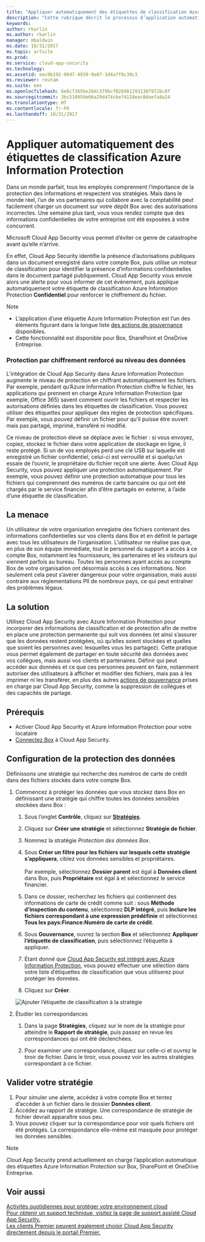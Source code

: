 ```yaml
---
title: "Appliquer automatiquement des étiquettes de classification Azure Information Protection | Microsoft Docs"
description: "Cette rubrique décrit le processus d’application automatique des étiquettes de classification Azure Information Protection dans Microsoft Cloud App Security."
keywords: 
author: rkarlin
ms.author: rkarlin
manager: mbaldwin
ms.date: 10/31/2017
ms.topic: article
ms.prod: 
ms.service: cloud-app-security
ms.technology: 
ms.assetid: eac0b192-98d7-4939-9a07-1d4a7f8c39c3
ms.reviewer: reutam
ms.suite: ems
ms.openlocfilehash: 6e6c7365be26dc379bcf0269812931387972bc8f
ms.sourcegitcommit: 3bc510959e66a29d474cbef412deac0daefa8a24
ms.translationtype: HT
ms.contentlocale: fr-FR
ms.lasthandoff: 10/31/2017
---
```

# <a name="automatically-apply-azure-information-protection-classification-labels"></a>Appliquer automatiquement des étiquettes de classification Azure Information Protection  

Dans un monde parfait, tous les employés comprennent l’importance de la protection des informations et respectent vos stratégies. Mais dans le monde réel, l’un de vos partenaires qui collabore avec la comptabilité peut facilement charger un document sur votre dépôt Box avec des autorisations incorrectes. Une semaine plus tard, vous vous rendez compte que des informations confidentielles de votre entreprise ont été exposées à votre concurrent. 

Microsoft Cloud App Security vous permet d’éviter ce genre de catastrophe avant qu’elle n’arrive.

En effet, Cloud App Security identifie la présence d’autorisations publiques dans un document enregistré dans votre compte Box, puis utilise un moteur de classification pour identifier la présence d’informations confidentielles dans le document partagé publiquement. Cloud App Security vous envoie alors une alerte pour vous informer de cet événement, puis applique automatiquement votre étiquette de classification Azure Information Protection **Confidentiel** pour renforcer le chiffrement du fichier. 

>[!NOTE]
> - L’application d’une étiquette Azure Information Protection est l’un des éléments figurant dans la longue liste [des actions de gouvernance](governance-actions.md) disponibles.
> - Cette fonctionnalité est disponible pour Box, SharePoint et OneDrive Entreprise.

### <a name="enhanced-data-level-encryption-protection"></a>Protection par chiffrement renforcé au niveau des données

L’intégration de Cloud App Security dans Azure Information Protection augmente le niveau de protection en chiffrant automatiquement les fichiers. Par exemple, pendant qu’Azure Information Protection chiffre le fichier, les applications qui prennent en charge Azure Information Protection (par exemple, Office 365) savent comment ouvrir les fichiers et respecter les autorisations définies dans les étiquettes de classification. Vous pouvez utiliser des étiquettes pour appliquer des règles de protection spécifiques. Par exemple, vous pouvez définir un fichier pour qu’il puisse être ouvert mais pas partagé, imprimé, transféré ni modifié. 

Ce niveau de protection élevé se déplace avec le fichier : si vous envoyez, copiez, stockez le fichier dans votre application de stockage en ligne, il reste protégé. Si un de vos employés perd une clé USB sur laquelle est enregistré un fichier confidentiel, celui-ci est verrouillé et si quelqu’un essaie de l’ouvrir, le propriétaire du fichier reçoit une alerte. Avec Cloud App Security, vous pouvez appliquer une protection automatiquement. Par exemple, vous pouvez définir une protection automatique pour tous les fichiers qui comprennent des numéros de carte bancaire ou qui ont été chargés par le service financier afin d’être partagés en externe, à l’aide d’une étiquette de classification. 

## <a name="the-threat"></a>La menace 
Un utilisateur de votre organisation enregistre des fichiers contenant des informations confidentielles sur vos clients dans Box et en définit le partage avec tous les utilisateurs de l’organisation. L’utilisateur ne réalise pas que, en plus de son équipe immédiate, tout le personnel du support a accès à ce compte Box, notamment les fournisseurs, les partenaires et les visiteurs qui viennent parfois au bureau. Toutes les personnes ayant accès au compte Box de votre organisation ont désormais accès à ces informations. Non seulement cela peut s’avérer dangereux pour votre organisation, mais aussi contraire aux réglementations PII de nombreux pays, ce qui peut entraîner des problèmes légaux.

## <a name="the-solution"></a>La solution
Utilisez Cloud App Security avec Azure Information Protection pour incorporer des informations de classification et de protection afin de mettre en place une protection permanente qui suit vos données (et ainsi s’assurer que les données restent protégées, où qu’elles soient stockées et quelles que soient les personnes avec lesquelles vous les partagez). Cette pratique vous permet également de partager en toute sécurité des données avec vos collègues, mais aussi vos clients et partenaires. Définir qui peut accéder aux données et ce que ces personnes peuvent en faire, notamment autoriser des utilisateurs à afficher et modifier des fichiers, mais pas à les imprimer ni les transférer, en plus des autres [actions de gouvernance](governance-actions.md) prises en charge par Cloud App Security, comme la suppression de collègues et des capacités de partage.

## <a name="prerequisites"></a>Prérequis

- Activer Cloud App Security et Azure Information Protection pour votre locataire
- [Connectez Box](connect-box-to-microsoft-cloud-app-security.md) à Cloud App Security.

## <a name="setting-up-data-protection"></a>Configuration de la protection des données

Définissons une stratégie qui recherche des numéros de carte de crédit dans des fichiers stockés dans votre compte Box.

1. Commencez à protéger les données que vous stockez dans Box en définissant une stratégie qui chiffre toutes les données sensibles stockées dans Box :

    1. Sous l’onglet **Contrôle**, cliquez sur [**Stratégies**](control-cloud-apps-with-policies.md). 
    
    2. Cliquez sur **Créer une stratégie** et sélectionnez **Stratégie de fichier**.
    
    3. Nommez la stratégie *Protection des données Box*.
    
    4. Sous **Créer un filtre pour les fichiers sur lesquels cette stratégie s’appliquera**, ciblez vos données sensibles et propriétaires.<br></br>
    Par exemple, sélectionnez **Dossier parent** est égal à **Données client** dans Box, puis **Propriétaire** est égal à et sélectionnez le service financier.
    
    4. Dans ce dossier, recherchez les fichiers qui contiennent des informations de carte de crédit comme suit : sous **Méthode d’inspection du contenu**, sélectionnez **DLP intégré**, puis **Inclure les fichiers correspondant à une expression prédéfinie** et sélectionnez **Tous les pays:Finance:Numéro de carte de crédit**.
    
    5. Sous **Gouvernance**, ouvrez la section **Box** et sélectionnez **Appliquer l’étiquette de classification**, puis sélectionnez l’étiquette à appliquer.
    
    6. Étant donné que [Cloud App Security est intégré avec Azure Information Protection](azip-integration.md), vous pouvez effectuer une sélection dans votre liste d’étiquettes de classification que vous utiliserez pour protéger les données.
 
    7. Cliquez sur **Créer**. 
   
   ![Ajouter l’étiquette de classification à la stratégie](./media/aip-auto-policy.png)
     
2. Étudier les correspondances
    
    1. Dans la page **Stratégies**, cliquez sur le nom de la stratégie pour atteindre le **Rapport de stratégie**, puis passez en revue les correspondances qui ont été déclenchées.

    2. Pour examiner une correspondance, cliquez sur celle-ci et ouvrez le tiroir de fichier. Dans le tiroir, vous pouvez voir les autres stratégies correspondant à ce fichier. 
     
## <a name="validating-your-policy"></a>Valider votre stratégie

1. Pour simuler une alerte, accédez à votre compte Box et tentez d’accéder à un fichier dans le dossier **Données client**.
3. Accédez au rapport de stratégie. Une correspondance de stratégie de fichier devrait apparaître sous peu. 
4. Vous pouvez cliquer sur la correspondance pour voir quels fichiers ont été protégés. La correspondance elle-même est masquée pour protéger les données sensibles. 

>[!NOTE]
>Cloud App Security prend actuellement en charge l’application automatique des étiquettes Azure Information Protection sur Box, SharePoint et OneDrive Entreprise.


 ## <a name="see-also"></a>Voir aussi  
[Activités quotidiennes pour protéger votre environnement cloud](daily-activities-to-protect-your-cloud-environment.md)   
[Pour obtenir un support technique, visitez la page de support assisté Cloud App Security.](http://support.microsoft.com/oas/default.aspx?prid=16031)   
[Les clients Premier peuvent également choisir Cloud App Security directement depuis le portail Premier.](https://premier.microsoft.com/)  
  
  